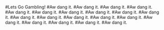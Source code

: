#Lets Go Gambling!
#Aw dang it.
#Aw dang it.
#Aw dang it.
#Aw dang it.
#Aw dang it.
#Aw dang it.
#Aw dang it.
#Aw dang it.
#Aw dang it.
#Aw dang it.
#Aw dang it.
#Aw dang it.
#Aw dang it.
#Aw dang it.
#Aw dang it.
#Aw dang it.
#Aw dang it.
#Aw dang it.
#Aw dang it.
#Aw dang it.
